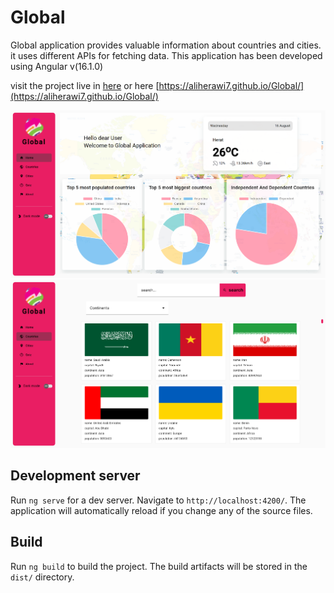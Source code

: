 # Global

Global application provides valuable information about countries and cities. it uses different APIs for fetching data.
This application has been developed using Angular v(16.1.0)


visit the project live in [here](https://aliherawi7.github.io/Global/)
or here 
[https://aliherawi7.github.io/Global/](https://aliherawi7.github.io/Global/)

![home page](./src/assets/images/screenshot1.png)
![countries page](./src/assets/images/screenshot2.png)

## Development server

Run `ng serve` for a dev server. Navigate to `http://localhost:4200/`. The application will automatically reload if you change any of the source files.


## Build

Run `ng build` to build the project. The build artifacts will be stored in the `dist/` directory.


